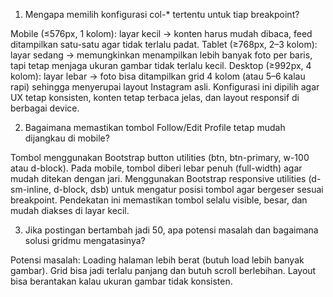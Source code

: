 1. Mengapa memilih konfigurasi col-* tertentu untuk tiap breakpoint?

 Mobile (≤576px, 1 kolom): layar kecil → konten harus mudah dibaca, feed ditampilkan satu-satu agar tidak terlalu padat.
 Tablet (≥768px, 2–3 kolom): layar sedang → memungkinkan menampilkan lebih banyak foto per baris, tapi tetap menjaga ukuran gambar tidak terlalu kecil.
 Desktop (≥992px, 4 kolom): layar lebar → foto bisa ditampilkan grid 4 kolom (atau 5–6 kalau rapi) sehingga menyerupai layout Instagram asli.
 Konfigurasi ini dipilih agar UX tetap konsisten, konten tetap terbaca jelas, dan layout responsif di berbagai device.

2. Bagaimana memastikan tombol Follow/Edit Profile tetap mudah dijangkau di mobile?

 Tombol menggunakan Bootstrap button utilities (btn, btn-primary, w-100 atau d-block).
 Pada mobile, tombol diberi lebar penuh (full-width) agar mudah ditekan dengan jari.
 Menggunakan Bootstrap responsive utilities (d-sm-inline, d-block, dsb) untuk mengatur posisi tombol agar bergeser sesuai breakpoint.
 Pendekatan ini memastikan tombol selalu visible, besar, dan mudah diakses di layar kecil.

3. Jika postingan bertambah jadi 50, apa potensi masalah dan bagaimana solusi gridmu mengatasinya?

 Potensi masalah:
 Loading halaman lebih berat (butuh load lebih banyak gambar).
 Grid bisa jadi terlalu panjang dan butuh scroll berlebihan.
 Layout bisa berantakan kalau ukuran gambar tidak konsisten.
